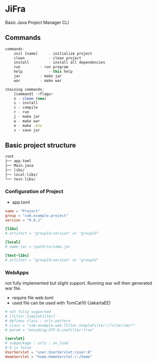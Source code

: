 # JiFra
Basic Java Project Manager CLI


## Commands
```js
commands: 
	init [name]		- initialize project 
	clean			- clean project 
	install			- install all dependencies 
	run			- run program 
	help			- this help 
	jar			- make jar 
	war			- make war

chaining commands: 
	[command] -<flags>
	n - clean (new)
	i - install
	c - compile
	r - run
	j - make jar
	w - make war
	e - make .env
	s - save jar
```

## Basic project structure
```sh
root
├── app.toml
├── Main.java
├── libs/
├── local-libs/
└── test-libs/
```

### Configuration of Project
- app.toml
```toml
name = "Project"
group = "com.example.project"
version = "0.0.1"

[libs]
# artifact = "groupId:version" or "groupId"

[local]
# name-jar = /path/to/name.jar

[test-libs]
# artifact = "groupId:version" or "groupId"
```

### WebApps 
not fully implemented but slight support. Running war will then generated war file.
- require file web.toml
- used file can be used with TomCat10 (JakartaEE) 
```toml
# not fully supported
# [filter.SimpleFilter]
# defines class : urls-pattern
# class = "com.example.web.filter.SimpleFilter:/filter/me/*"
# param = "encoding:UTF-8,usefilter:true"

[servlet]
# subpackage : urls : on_load
# 0 is false
UserServlet = "user.UserServlet:/user:0"
HomeServlet = "home.HomeServlet:/:/home"
```






